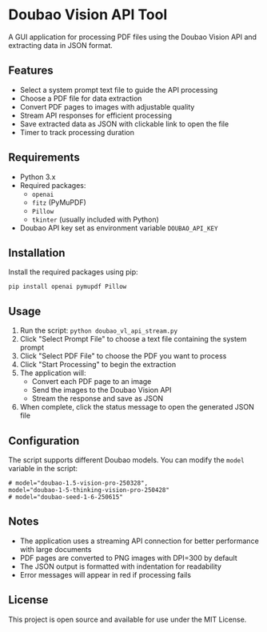 # Doubao Vision API Tool

A GUI application for processing PDF files using the Doubao Vision API and extracting data in JSON format.

## Features
- Select a system prompt text file to guide the API processing
- Choose a PDF file for data extraction
- Convert PDF pages to images with adjustable quality
- Stream API responses for efficient processing
- Save extracted data as JSON with clickable link to open the file
- Timer to track processing duration

## Requirements
- Python 3.x
- Required packages:
  - `openai`
  - `fitz` (PyMuPDF)
  - `Pillow`
  - `tkinter` (usually included with Python)
- Doubao API key set as environment variable `DOUBAO_API_KEY`

## Installation
Install the required packages using pip:
```
pip install openai pymupdf Pillow
```

## Usage
1. Run the script: `python doubao_vl_api_stream.py`
2. Click "Select Prompt File" to choose a text file containing the system prompt
3. Click "Select PDF File" to choose the PDF you want to process
4. Click "Start Processing" to begin the extraction
5. The application will:
   - Convert each PDF page to an image
   - Send the images to the Doubao Vision API
   - Stream the response and save as JSON
6. When complete, click the status message to open the generated JSON file

## Configuration
The script supports different Doubao models. You can modify the `model` variable in the script:
```
# model="doubao-1.5-vision-pro-250328",
model="doubao-1-5-thinking-vision-pro-250428"
# model="doubao-seed-1-6-250615"
```

## Notes
- The application uses a streaming API connection for better performance with large documents
- PDF pages are converted to PNG images with DPI=300 by default
- The JSON output is formatted with indentation for readability
- Error messages will appear in red if processing fails

## License
This project is open source and available for use under the MIT License.